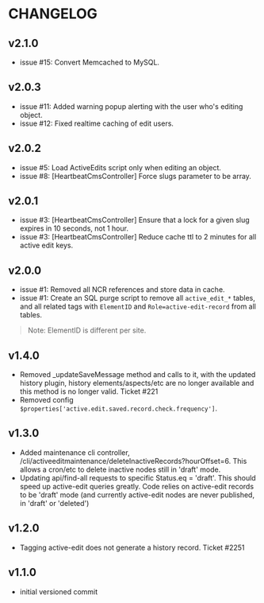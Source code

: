# CHANGELOG


## v2.1.0
* issue #15: Convert Memcached to MySQL.


## v2.0.3
* issue #11: Added warning popup alerting with the user who's editing object.
* issue #12: Fixed realtime caching of edit users.


## v2.0.2
* issue #5: Load ActiveEdits script only when editing an object.
* issue #8: [HeartbeatCmsController] Force slugs parameter to be array.


## v2.0.1
* issue #3: [HeartbeatCmsController] Ensure that a lock for a given slug expires in 10 seconds, not 1 hour.
* issue #3: [HeartbeatCmsController] Reduce cache ttl to 2 minutes for all active edit keys.


## v2.0.0
* issue #1: Removed all NCR references and store data in cache.
* issue #1: Create an SQL purge script to remove all `active_edit_*` tables, and all related tags with `ElementID` and `Role=active-edit-record` from all tables.

> Note: ElementID is different per site.


## v1.4.0
* Removed _updateSaveMessage method and calls to it, with the updated history plugin, history elements/aspects/etc are no longer available and this method is no longer valid. Ticket #221
* Removed config `$properties['active.edit.saved.record.check.frequency']`.


## v1.3.0
* Added maintenance cli controller, /cli/activeeditmaintenance/deleteInactiveRecords?hourOffset=6. This allows a cron/etc to delete inactive nodes still in 'draft' mode.
* Updating api/find-all requests to specific Status.eq = 'draft'.  This should speed up active-edit queries greatly.  Code relies on active-edit records to be 'draft' mode (and currently active-edit nodes are never published, in 'draft' or 'deleted')


## v1.2.0
* Tagging active-edit does not generate a history record. Ticket #2251


## v1.1.0
* initial versioned commit
